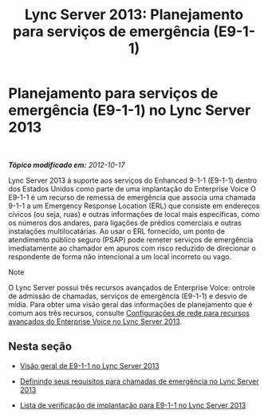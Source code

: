 ﻿---
title: 'Lync Server 2013: Planejamento para serviços de emergência (E9-1-1)'
TOCTitle: Planejamento para serviços de emergência (E9-1-1)
ms:assetid: 0a76f97b-474a-4bc1-8cd3-28c7e2bb57b9
ms:mtpsurl: https://technet.microsoft.com/pt-br/library/Gg398154(v=OCS.15)
ms:contentKeyID: 49305830
ms.date: 05/19/2016
mtps_version: v=OCS.15
ms.translationtype: HT
---

# Planejamento para serviços de emergência (E9-1-1) no Lync Server 2013

 

_**Tópico modificado em:** 2012-10-17_

Lync Server 2013 á suporte aos serviços do Enhanced 9-1-1 (E9-1-1) dentro dos Estados Unidos como parte de uma implantação do Enterprise Voice O E9-1-1 é um recurso de remessa de emergência que associa uma chamada 9-1-1 a um Emergency Response Location (ERL) que consiste em endereços cívicos (ou seja, ruas) e outras informações de local mais específicas, como os números dos andares, para ligações de prédios comerciais e outras instalações multilocatárias. Ao usar o ERL fornecido, um ponto de atendimento público seguro (PSAP) pode remeter serviços de emergência imediatamente ao chamador em apuros com risco reduzido de direcionar o respondente de forma não intencional a um local incorreto ou vago.

> [!NOTE]  
> O Lync Server possui três recursos avançados de Enterprise Voice: ontrole de admissão de chamadas, serviços de emergência (E9-1-1) e desvio de mídia. Para obter uma visão geral das informações de planejamento que é comum aos três recursos, consulte <a href="lync-server-2013-network-settings-for-the-advanced-enterprise-voice-features.md">Configurações de rede para recursos avançados do Enterprise Voice no Lync Server 2013</a>.

## Nesta seção

  - [Visão geral de E9-1-1 no Lync Server 2013](lync-server-2013-overview-of-e9-1-1.md)

  - [Definindo seus requisitos para chamadas de emergência no Lync Server 2013](lync-server-2013-defining-your-requirements-for-emergency-calls.md)

  - [Lista de verificação de implantação para E9-1-1 no Lync Server 2013](lync-server-2013-deployment-checklist-for-e9-1-1.md)

